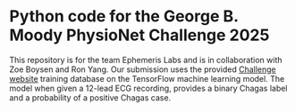 # Python code for the George B. Moody PhysioNet Challenge 2025
This repository is for the team Ephemeris Labs and is in collaboration with Zoe Boysen and Ron Yang. 
Our submission uses the provided [Challenge website](https://physionetchallenges.org/2025/#data) training database on the TensorFlow machine learning model. The model when given a 12-lead ECG recording, provides a binary Chagas label and a probability of a positive Chagas case.


